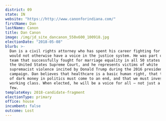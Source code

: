 ```yaml
---
district: 09
state: IN
website: "https://http://www.canonforindiana.com/"
firstName: Dan
lastName: Canon
title: Dan Canon
image: /img/jd_site_dancanon_550x600_100918.jpg
electionDate: "2018-05-08"
blurb: >-
  Dan is a civil rights attorney who has spent his career fighting for those who
  would not otherwise have a voice in the justice system. He was part of the
  team that successfully fought for marriage equality in all 50 states before
  the United States Supreme Court, and he represents victims of white
  supremacist violence incited by Donald Trump during the 2016 presidential
  campaign. Dan believes that healthcare is a basic human right, that the role
  of dark money in politics must come to an end, and that we must invest in the
  working class. When elected, he will be a voice for all – not just a select
  few.
templateKey: 2018-candidate-fragment
electionType: primary
office: house
incumbent: false
outcome: Lost
---
```


